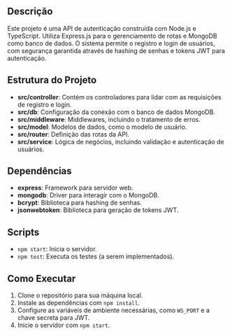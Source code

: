

## Descrição
Este projeto é uma API de autenticação construída com Node.js e TypeScript. Utiliza Express.js para o gerenciamento de rotas e MongoDB como banco de dados. O sistema permite o registro e login de usuários, com segurança garantida através de hashing de senhas e tokens JWT para autenticação.

## Estrutura do Projeto
- **src/controller**: Contém os controladores para lidar com as requisições de registro e login.
- **src/db**: Configuração da conexão com o banco de dados MongoDB.
- **src/middleware**: Middlewares, incluindo o tratamento de erros.
- **src/model**: Modelos de dados, como o modelo de usuário.
- **src/router**: Definição das rotas da API.
- **src/service**: Lógica de negócios, incluindo validação e autenticação de usuários.

## Dependências
- **express**: Framework para servidor web.
- **mongodb**: Driver para interagir com o MongoDB.
- **bcrypt**: Biblioteca para hashing de senhas.
- **jsonwebtoken**: Biblioteca para geração de tokens JWT.

## Scripts
- `npm start`: Inicia o servidor.
- `npm test`: Executa os testes (a serem implementados).

## Como Executar
1. Clone o repositório para sua máquina local.
2. Instale as dependências com `npm install`.
3. Configure as variáveis de ambiente necessárias, como `WS_PORT` e a chave secreta para JWT.
4. Inicie o servidor com `npm start`.
